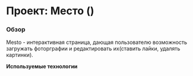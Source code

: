 
# Проект: Место ()

### Обзор

 Mesto - интерактивная страница, дающая пользователю возможность загружать фоторграфии и редактировать их(ставить лайки, удалять картинки).


**Используемые технологии**


